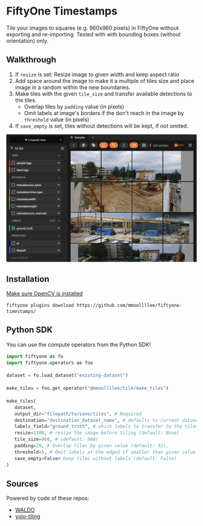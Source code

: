 # FiftyOne Timestamps

Tile your images to squares (e.g. 960x960 pixels) in FiftyOne without exporting and re-importing.
Tested with with bounding boxes (without orientation) only.

## Walkthrough
1. If `resize` is set: Resize image to given width and keep aspect ratio
2. Add space around the image to make it a multiple of tiles size and place image in a random within the new boundaries.
3. Make tiles with the given `tile_size` and transfer available detections to the tiles.
   - Overlap tiles by `padding` value (in pixels)
   - Omit labels at image's borders if the don't reach in the image by `threshold` value (in pixels)
4. If `save_empty` is set, tiles without detections will be kept, if not omited.

<img src="screenshot.png">

## Installation
[Make sure OpenCV is installed](https://docs.opencv.org/4.x/da/df6/tutorial_py_table_of_contents_setup.html)
```shell
fiftyone plugins download https://github.com/mmoollllee/fiftyone-timestamps/
```

## Python SDK

You can use the compute operators from the Python SDK!

```python
import fiftyone as fo
import fiftyone.operators as foo

dataset = fo.load_dataset("existing-dataset")

make_tiles = foo.get_operator("@mmoollllee/tile/make_tiles")

make_tiles(
   dataset,
   output_dir="filepath/to/save/tiles", # Required
   destination="destination_dataset_name", # defaults to current dataset name with '_tiled' suffix
   labels_field="ground_truth", # which labels to transfer to the tiles (Default: ground_truth)
   resize=1200, # resize the image before tiling (default: None)
   tile_size=960, # (default: 960)
   padding=20, # Overlap tiles by given value (default: 32),
   threshold=5, # Omit labels at the edged if smaller than given value (default: 10),
   save_empty=False# Keep tiles without labels (default: False)
)
```

## Sources
Powered by code of these repos:
- [WALDO](https://github.com/stephansturges/WALDO/blob/master/playground/run_local_network_on_images_onnxruntime.py#L54)
- [yolo-tiling](https://github.com/slanj/yolo-tiling/blob/main/tile_yolo.py)
